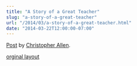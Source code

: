 ```yaml
---
title: "A Story of a Great Teacher"
slug: "a-story-of-a-great-teacher"
url: "/2014/03/a-story-of-a-great-teacher.html"
date: "2014-03-22T12:00:00-07:00"
---
```

<div id="fb-root"></div> <script id="facebook-jssdk" src="//connect.facebook.net/en_US/all.js#xfbml=1"></script>
<div class="fb-post" data-href="https://www.facebook.com/ChristopherRayAllen/posts/10152305093230540" data-width="600"><div class="fb-xfbml-parse-ignore"><a href="https://www.facebook.com/ChristopherRayAllen/posts/10152305093230540">Post</a> by <a href="https://www.facebook.com/ChristopherRayAllen">Christopher Allen</a>.</div></div>
<p class="previous"><a href="/previous/2014/03/a-story-of-a-great-teacher.html" rel="syndication" class="u-syndication" >orginal layout</a></p>
